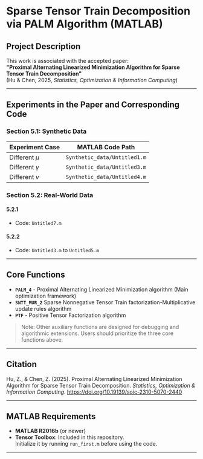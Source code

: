 # Sparse Tensor Train Decomposition via PALM Algorithm (MATLAB)

## Project Description
This work is associated with the accepted paper:  
**"Proximal Alternating Linearized Minimization Algorithm for Sparse Tensor Train Decomposition"**  
(Hu & Chen, 2025, *Statistics, Optimization & Information Computing*)

---

## Experiments in the Paper and Corresponding Code
### Section 5.1: Synthetic Data
| Experiment Case | MATLAB Code Path               |
|-----------------|--------------------------------|
| Different $\mu$ | `Synthetic_data/Untitled1.m`   |
| Different $\gamma$ | `Synthetic_data/Untitled3.m` |
| Different $v$   | `Synthetic_data/Untitled4.m`   |

### Section 5.2: Real-World Data
#### 5.2.1
- Code: `Untitled7.m`

#### 5.2.2
- Code: `Untitled3.m` to `Untitled5.m`

---

## Core Functions
- ​**`PALM_4`** - Proximal Alternating Linearized Minimization algorithm (Main optimization framework)
- ​**`SNTT_MUR_2`** Sparse Nonnegative Tensor Train factorization-Multiplicative update rules algorithm
- ​**`PTF`** - Positive Tensor Factorization algorithm

> Note: Other auxiliary functions are designed for debugging and algorithmic extensions. Users should prioritize the three core functions above.

---
## Citation
Hu, Z., & Chen, Z. (2025). Proximal Alternating Linearized Minimization Algorithm for Sparse Tensor Train Decomposition. _Statistics, Optimization & Information Computing_. https://doi.org/10.19139/soic-2310-5070-2440

---

## MATLAB Requirements
- **MATLAB R2016b** (or newer)
- **Tensor Toolbox**: Included in this repository.  
  Initialize it by running `run_first.m` before using the code.

---

